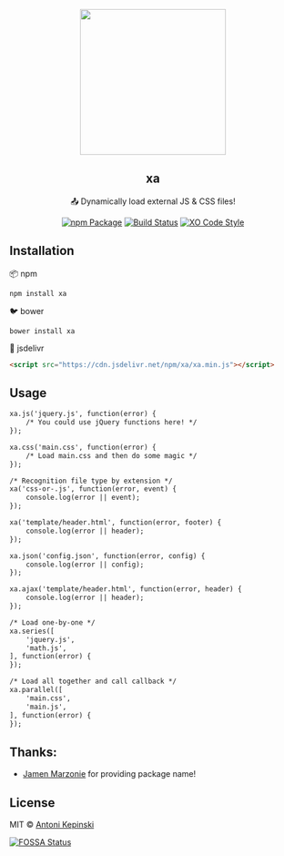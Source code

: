 <p align="center">
  <img src="https://i.imgur.com/xpwm2L4g.png" href="https://github.com/xxczaki/xa" height="256">
  <h2 align="center">xa</h2>
  <p align="center">📤 Dynamically load external JS & CSS files!<p>
  
<p align="center"><a href="https://www.npmjs.com/package/xa"><img src="https://badge.fury.io/js/xa.svg" alt="npm Package"></a>  <a href="https://travis-ci.org/xxczaki/xa"><img src="https://travis-ci.org/xxczaki/xa.svg?branch=master" alt="Build Status"></a> <a href="https://github.com/sindresorhus/xo"><img src="https://img.shields.io/badge/code_style-XO-5ed9c7.svg" alt="XO Code Style"></a>
  </p>
 

## Installation 

📦 npm
``` 
npm install xa
```

🐦 bower
``` 
bower install xa
```

🚀 jsdelivr
```html
<script src="https://cdn.jsdelivr.net/npm/xa/xa.min.js"></script>
```


## Usage

``` html
xa.js('jquery.js', function(error) {
    /* You could use jQuery functions here! */
});

xa.css('main.css', function(error) {
    /* Load main.css and then do some magic */
});

/* Recognition file type by extension */
xa('css-or-.js', function(error, event) {
    console.log(error || event);
});

xa('template/header.html', function(error, footer) {
    console.log(error || header);
});

xa.json('config.json', function(error, config) {
    console.log(error || config);
});

xa.ajax('template/header.html', function(error, header) {
    console.log(error || header);
});

/* Load one-by-one */
xa.series([
    'jquery.js',
    'math.js',
], function(error) {
});

/* Load all together and call callback */
xa.parallel([
    'main.css',
    'main.js',
], function(error) {
});
```


## Thanks:

- [Jamen Marzonie](https://www.npmjs.com/~jamen) for providing package name!

## License

MIT © [Antoni Kepinski](https://akepinski.me)

[![FOSSA Status](https://app.fossa.io/api/projects/git%2Bgithub.com%2Fxxczaki%2Fxo.svg?type=large)](https://app.fossa.io/projects/git%2Bgithub.com%2Fxxczaki%2Fxo?ref=badge_large)




